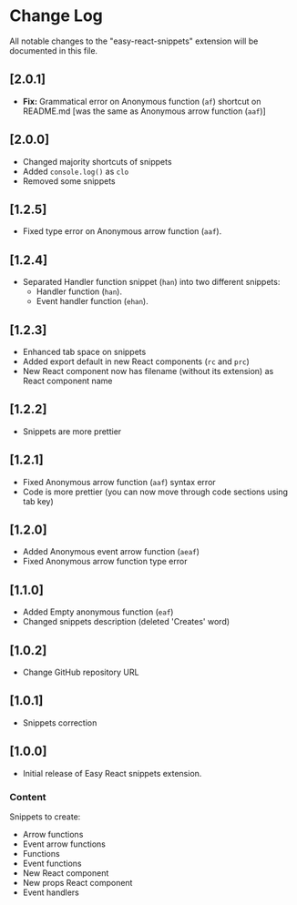# Change Log
All notable changes to the "easy-react-snippets" extension will be documented in this file.

## [2.0.1]

- **Fix:** Grammatical error on Anonymous function (`af`) shortcut on README.md [was the same as Anonymous arrow function (`aaf`)]

## [2.0.0]

- Changed majority shortcuts of snippets
- Added `console.log()` as `clo`
- Removed some snippets

## [1.2.5]

- Fixed type error on Anonymous arrow function (`aaf`).

## [1.2.4]

- Separated Handler function snippet (`han`) into two different snippets:
   - Handler function (`han`).
   - Event handler function (`ehan`).

## [1.2.3]

- Enhanced tab space on snippets
- Added export default in new React components (`rc` and `prc`)
- New React component now has filename (without its extension) as React component name

## [1.2.2]

- Snippets are more prettier

## [1.2.1]

- Fixed Anonymous arrow function (`aaf`) syntax error
- Code is more prettier (you can now move through code sections using tab key)

## [1.2.0]

- Added Anonymous event arrow function (`aeaf`)
- Fixed Anonymous arrow function type error

## [1.1.0]

- Added Empty anonymous function (`eaf`)
- Changed snippets description (deleted 'Creates' word)

## [1.0.2]

- Change GitHub repository URL

## [1.0.1]

- Snippets correction

## [1.0.0]

- Initial release of Easy React snippets extension.

### Content

Snippets to create:
* Arrow functions
* Event arrow functions
* Functions
* Event functions
* New React component
* New props React component
* Event handlers